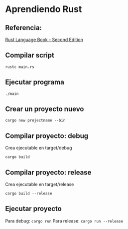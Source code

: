 # Aprendiendo Rust

## Referencia: 

[Rust Language Book - Second Edition](https://doc.rust-lang.org/book/second-edition/)

## Compilar script

`rustc main.rs`

## Ejecutar programa

`./main`

## Crear un proyecto nuevo

`cargo new projectname --bin`

## Compilar proyecto: debug

Crea ejecutable en target/debug

`cargo build`

## Compilar proyecto: release

Crea ejecutable en target/release

`cargo build --release`

## Ejecutar proyecto

Para debug: `cargo run`
Para release: `cargo run --release`